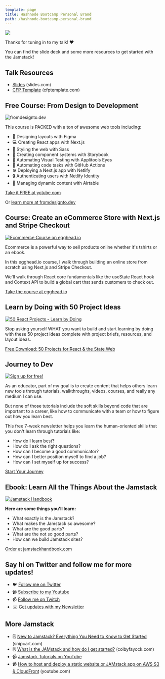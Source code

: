 ```yaml
---
template: page
title: Hashnode Bootcamp Personal Brand
path: /hashnode-bootcamp-personal-brand
---
```



![](/assets/thanks-for-tuning-in.jpg)

Thanks for tuning in to my talk! ❤️

You can find the slide deck and some more resources to get started with the Jamstack!

## Talk Resources

* [Slides](https://slides.com/colbyfayock/scaling-wordpress-with-nextjs-react-summit-2021) (slides.com)
* [CFP Template](https://cfptemplate.com/) (cfptemplate.com)

## Free Course: From Design to Development

![fromdesignto.dev](blob:https://www.colbyfayock.com/d67547dc-47cd-4a51-9cc4-b9d599470a7a)

This course is PACKED with a ton of awesome web tools including:

* 🎨 Designing layouts with Figma
* 💻 Creating React apps with Next.js
* 💅 Styling the web with Sass
* 📓 Creating component systems with Storybook
* 🧐 Automating Visual Testing with Applitools Eyes
* 🤖 Automating code tasks with GitHub Actions
* ⚙️ Deploying a Next.js app with Netlify
* 🔒 Authenticating users with Netlify Identity
* 📝 Managing dynamic content with Airtable

[Take it FREE at yotube.com](https://www.youtube.com/watch?v=QjZIeA952jE)

Or [learn more at fromdesignto.dev](https://fromdesignto.dev/)

## Course: Create an eCommerce Store with Next.js and Stripe Checkout

[![Ecommerce Course on egghead.io](/assets/card_2x.jpg)](https://egghead.io/projects/create-an-ecommerce-store-with-next-js-and-stripe-checkout?af=atzgap&utm_source=colbyfayock.com&utm_medium=website&utm_campaign=thejamdev2021_talk_page)

Ecommerce is a powerful way to sell products online whether it's tshirts or an ebook.

In this egghead.io course, I walk through building an online store from scratch using Next.js and Stripe Checkout.

We'll walk through React core fundamentals like the useState React hook and Context API to build a global cart that sends customers to check out.

[Take the course at egghead.io](https://egghead.io/projects/create-an-ecommerce-store-with-next-js-and-stripe-checkout?af=atzgap&utm_source=colbyfayock.com&utm_medium=website&utm_campaign=thejamdev2021_talk_page)

## Learn by Doing with 50 Project Ideas

[![50 React Projects - Learn by Doing](/assets/50-react-projects-banner.jpg)](https://50reactprojects.com/)

Stop asking yourself WHAT you want to build and start learning by doing with these 50 project ideas complete with project briefs, resources, and layout ideas.

[Free Download: 50 Projects for React & the State Web](https://50reactprojects.com/)

## Journey to Dev

[![Sign up for free!](/assets/open-graph.jpg)](https://journeyto.dev/)

As an educator, part of my goal is to create content that helps others learn new tools through tutorials, walkthroughs, videos, courses, and really any medium I can use.​

But none of those tutorials include the soft skills beyond code that are important to a career, like how to communicate with a team or how to figure out how you learn best.

This free 7-week newsletter helps you learn the human-oriented skills that you don't learn through tutorials like:

* How do I learn best?
* How do I ask the right questions?
* How can I become a good communicator?
* How can I better position myself to find a job?
* How can I set myself up for success?

[Start Your Journey](https://journeyto.dev/)

## Ebook: Learn All the Things About the Jamstack

[![Jamstack Handbook](/assets/jamstack-handbook-social.jpg)](https://jamstackhandbook.com/)

**Here are some things you'll learn:**

* What exactly is the Jamstack?
* What makes the Jamstack so awesome?
* What are the good parts?
* What are the not so good parts?
* How can we build Jamstack sites?

[Order at jamstackhandbook.com](https://jamstackhandbook.com/)

## Say hi on Twitter and follow me for more updates!

* 🐦 [Follow me on Twitter](https://twitter.com/colbyfayock)
* 📹 [Subscribe to my Youtube](https://www.youtube.com/colbyfayock?sub_confirmation=1)
* 📹 [Follow me on Twitch](https://www.twitch.tv/colbyfayock)
* ✉️ [Get updates with my Newsletter](https://colbyfayock.com/newsletter)

## More Jamstack

* 🗒️ [New to Jamstack? Everything You Need to Know to Get Started](https://snipcart.com/blog/jamstack) (snipcart.com)
* 🗒️ [What is the JAMstack and how do I get started?](https://www.colbyfayock.com/2020/02/what-is-the-jamstack-and-how-do-i-get-started/) (colbyfayock.com)
* 📹 [Jamstack Tutorials on YouTube](https://www.youtube.com/playlist?list=PLFsfg2xP7cbJhIyKBnhTSflKVrIx-YGpX)
* 📹 [How to host and deploy a static website or JAMstack app on AWS S3 & CloudFront](https://www.youtube.com/watch?v=1lDGDzmbQWg) (youtube.com)
